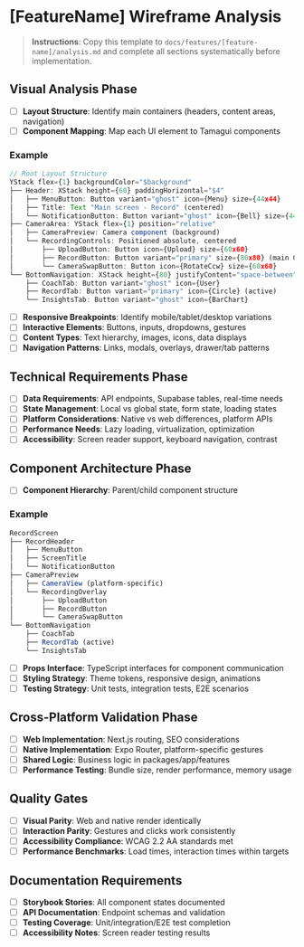 # [FeatureName] Wireframe Analysis

> **Instructions**: Copy this template to `docs/features/[feature-name]/analysis.md` and complete all sections systematically before implementation.

## Visual Analysis Phase
- [ ] **Layout Structure**: Identify main containers (headers, content areas, navigation)
- [ ] **Component Mapping**: Map each UI element to Tamagui components
### Example
```typescript
// Root Layout Structure
YStack flex={1} backgroundColor="$background"
├── Header: XStack height={60} paddingHorizontal="$4"
│   ├── MenuButton: Button variant="ghost" icon={Menu} size={44x44}
│   ├── Title: Text "Main screen - Record" (centered)
│   └── NotificationButton: Button variant="ghost" icon={Bell} size={44x44}
├── CameraArea: YStack flex={1} position="relative"
│   ├── CameraPreview: Camera component (background)
│   └── RecordingControls: Positioned absolute, centered
│       ├── UploadButton: Button icon={Upload} size={60x60}
│       ├── RecordButton: Button variant="primary" size={80x80} (main CTA)
│       └── CameraSwapButton: Button icon={RotateCcw} size={60x60}
└── BottomNavigation: XStack height={80} justifyContent="space-between"
    ├── CoachTab: Button variant="ghost" icon={User}
    ├── RecordTab: Button variant="primary" icon={Circle} (active)
    └── InsightsTab: Button variant="ghost" icon={BarChart}
```
- [ ] **Responsive Breakpoints**: Identify mobile/tablet/desktop variations
- [ ] **Interactive Elements**: Buttons, inputs, dropdowns, gestures
- [ ] **Content Types**: Text hierarchy, images, icons, data displays
- [ ] **Navigation Patterns**: Links, modals, overlays, drawer/tab patterns

## Technical Requirements Phase
- [ ] **Data Requirements**: API endpoints, Supabase tables, real-time needs
- [ ] **State Management**: Local vs global state, form state, loading states
- [ ] **Platform Considerations**: Native vs web differences, platform APIs
- [ ] **Performance Needs**: Lazy loading, virtualization, optimization
- [ ] **Accessibility**: Screen reader support, keyboard navigation, contrast

## Component Architecture Phase
- [ ] **Component Hierarchy**: Parent/child component structure
### Example
```typescript
RecordScreen
├── RecordHeader
│   ├── MenuButton
│   ├── ScreenTitle
│   └── NotificationButton
├── CameraPreview
│   ├── CameraView (platform-specific)
│   └── RecordingOverlay
│       ├── UploadButton
│       ├── RecordButton
│       └── CameraSwapButton
└── BottomNavigation
    ├── CoachTab
    ├── RecordTab (active)
    └── InsightsTab
```
- [ ] **Props Interface**: TypeScript interfaces for component communication
- [ ] **Styling Strategy**: Theme tokens, responsive design, animations
- [ ] **Testing Strategy**: Unit tests, integration tests, E2E scenarios

## Cross-Platform Validation Phase
- [ ] **Web Implementation**: Next.js routing, SEO considerations
- [ ] **Native Implementation**: Expo Router, platform-specific gestures
- [ ] **Shared Logic**: Business logic in packages/app/features
- [ ] **Performance Testing**: Bundle size, render performance, memory usage

## Quality Gates
- [ ] **Visual Parity**: Web and native render identically
- [ ] **Interaction Parity**: Gestures and clicks work consistently
- [ ] **Accessibility Compliance**: WCAG 2.2 AA standards met
- [ ] **Performance Benchmarks**: Load times, interaction times within targets

## Documentation Requirements
- [ ] **Storybook Stories**: All component states documented
- [ ] **API Documentation**: Endpoint schemas and validation
- [ ] **Testing Coverage**: Unit/integration/E2E test completion
- [ ] **Accessibility Notes**: Screen reader testing results
